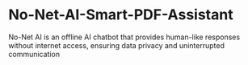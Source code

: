 # No-Net-AI-Smart-PDF-Assistant
No-Net AI is an offline AI chatbot that provides human-like responses without internet access, ensuring data privacy and uninterrupted communication
